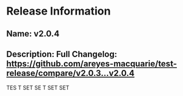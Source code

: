 # Release Information
## Name: v2.0.4
## Description: **Full Changelog**: https://github.com/areyes-macquarie/test-release/compare/v2.0.3...v2.0.4


TES
T
SET
SE
T
SET
SET

